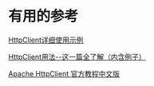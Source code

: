 




# 有用的参考

[HttpClient详细使用示例](https://blog.csdn.net/justry_deng/article/details/81042379)
 
[HttpClient用法--这一篇全了解（内含例子）](https://blog.csdn.net/w372426096/article/details/82713315)

[Apache HttpClient 官方教程中文版](https://www.ctolib.com/topics-80581.html)
